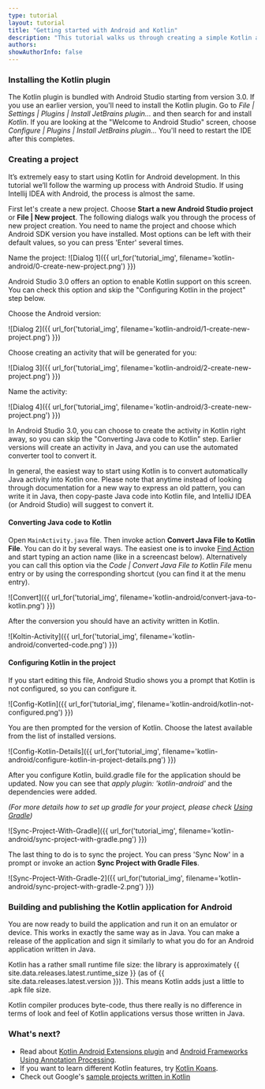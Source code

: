 ```yaml
---
type: tutorial
layout: tutorial
title: "Getting started with Android and Kotlin"
description: "This tutorial walks us through creating a simple Kotlin application for Android using Android Studio."
authors: 
showAuthorInfo: false
---
```


### Installing the Kotlin plugin

The Kotlin plugin is bundled with Android Studio starting from version 3.0. If you use an earlier version, you'll need to install the Kotlin plugin.
Go to _File \| Settings \| Plugins \| Install JetBrains plugin..._ and then search for and install *Kotlin*.
If you are looking at the "Welcome to Android Studio" screen, choose _Configure \| Plugins \| Install JetBrains plugin..._
You'll need to restart the IDE after this completes.

### Creating a project

It’s extremely easy to start using Kotlin for Android development. 
In this tutorial we’ll follow the warming up process with Android Studio.
If using Intellij IDEA with Android, the process is almost the same.

First let's create a new project. Choose **Start a new Android Studio project** or **File | New project**.
The following dialogs walk you through the process of new project creation. 
You need to name the project and choose which Android SDK version you have installed. Most options can be left with their default values, so you can press 'Enter' several times.

Name the project:
![Dialog 1]({{ url_for('tutorial_img', filename='kotlin-android/0-create-new-project.png') }})

Android Studio 3.0 offers an option to enable Kotlin support on this screen. You can check this option and skip the
"Configuring Kotlin in the project" step below.

Choose the Android version:

![Dialog 2]({{ url_for('tutorial_img', filename='kotlin-android/1-create-new-project.png') }})

Choose creating an activity that will be generated for you:

![Dialog 3]({{ url_for('tutorial_img', filename='kotlin-android/2-create-new-project.png') }})

Name the activity:

![Dialog 4]({{ url_for('tutorial_img', filename='kotlin-android/3-create-new-project.png') }})

In Android Studio 3.0, you can choose to create the activity in Kotlin right away, so you can skip the "Converting
Java code to Kotlin" step. Earlier versions will create an activity in Java, and you can use the automated converter tool
to convert it.

In general, the easiest way to start using Kotlin is to convert automatically Java activity into Kotlin one.
Please note that anytime instead of looking through documentation for a new way to express an old pattern, 
you can write it in Java, then copy-paste Java code into Kotlin file, and IntelliJ IDEA (or Android Studio) will suggest to convert it. 


#### Converting Java code to Kotlin

Open `MainActivity.java` file. Then invoke action **Convert Java File to Kotlin File**. You can do it by several ways.
The easiest one is to invoke [Find Action](https://www.jetbrains.com/idea/help/navigating-to-action.html) and start typing an action name (like in a screencast below). 
Alternatively you can call this option via the _Code \| Convert Java File to Kotlin File_  menu entry or by using the corresponding shortcut (you can find it at the menu entry).
 
![Convert]({{ url_for('tutorial_img', filename='kotlin-android/convert-java-to-kotlin.png') }})

After the conversion you should have an activity written in Kotlin.

![Koltin-Activity]({{ url_for('tutorial_img', filename='kotlin-android/converted-code.png') }})

#### Configuring Kotlin in the project

If you start editing this file, Android Studio shows you a prompt that Kotlin is not configured, so you can configure it.

![Config-Kotlin]({{ url_for('tutorial_img', filename='kotlin-android/kotlin-not-configured.png') }})

You are then prompted for the version of Kotlin. Choose the latest available from the list of installed versions.

![Config-Kotlin-Details]({{ url_for('tutorial_img', filename='kotlin-android/configure-kotlin-in-project-details.png') }})

After you configure Kotlin, build.gradle file for the application should be updated. 
Now you can see that _apply plugin: 'kotlin-android'_ and the dependencies were added. 

*(For more details how to set up gradle for your project, please check [Using Gradle](/docs/reference/using-gradle.html))*
 
![Sync-Project-With-Gradle]({{ url_for('tutorial_img', filename='kotlin-android/sync-project-with-gradle.png') }})

The last thing to do is to sync the project. You can press 'Sync Now' in a prompt or invoke an action **Sync Project with Gradle Files**.

![Sync-Project-With-Gradle-2]({{ url_for('tutorial_img', filename='kotlin-android/sync-project-with-gradle-2.png') }})

### Building and publishing the Kotlin application for Android

You are now ready to build the application and run it on an emulator or device.
This works in exactly the same way as in Java.
You can make a release of the application and sign it similarly to what you do for an Android application written in Java. 

Kotlin has a rather small runtime file size: the library is approximately {{ site.data.releases.latest.runtime_size }} (as of {{ site.data.releases.latest.version }}). This means Kotlin adds just a little to .apk file size.

Kotlin compiler produces byte-code, thus there really is no difference in terms of look and feel of Kotlin applications versus those written in Java.

### What's next?

 * Read about [Kotlin Android Extensions plugin](android-plugin.html) and [Android Frameworks Using Annotation Processing](android-frameworks.html). 
 * If you want to learn different Kotlin features, try [Kotlin Koans](koans.html).
 * Check out Google's [sample projects written in Kotlin](https://developer.android.com/samples/index.html?language=kotlin)
